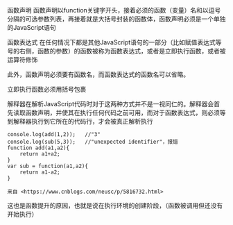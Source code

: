 函数声明
	函数声明以function关键字开头，接着必须的函数（变量）名和以逗号分隔的可选参数列表，再接着就是大括号封装的函数体，函数声明必须是一个单独的JavaScript语句
	
函数表达式
	在任何情况下都是其他JavaScript语句的一部分（比如赋值表达式等号的右侧，函数的参数）的函数被称为函数表达式，或者是立即执行函数，或者被运算符修饰
	
此外，函数声明必须要有函数名，而函数表达式的函数名可以省略。

立即执行函数必须用括号包裹

解释器在解析JavaScript代码时对于这两种方式并不是一视同仁的。解释器会首先读取函数声明，并使其在执行任何代码之前可用，而对于函数表达式，则必须等到解释器执行到它所在的代码行，才会被真正解析执行

	console.log(add(1,2));   //"3"
	console.log(sub(5,3));   //"unexpected identifier"，报错
	function add(a1,a2){
	    return a1+a2;
	}
	var sub = function(a1,a2){
	    return a1-a2;
	}
	
	来自 <https://www.cnblogs.com/neusc/p/5816732.html> 
	
这也是函数提升的原因，也就是说在执行环境的创建阶段，（函数被调用但还没有开始执行）
